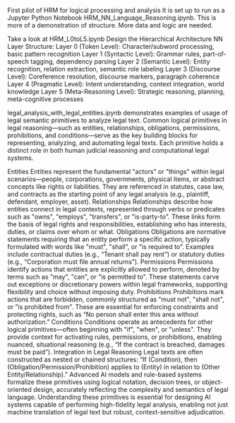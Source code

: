 First pilot of HRM for logical processing and analysis
It is set up to run as a Jupyter Python Notebook HRM_NN_Language_Reasoning.ipynb.
This is more of a demonstration of structure. More data and logic are needed.

Take a look at HRM_L0toL5.ipynb
Design the Hierarchical Architecture
NN Layer Structure:
Layer 0 (Token Level): Character/subword processing, basic pattern recognition
Layer 1 (Syntactic Level): Grammar rules, part-of-speech tagging, dependency parsing
Layer 2 (Semantic Level): Entity recognition, relation extraction, semantic role labeling
Layer 3 (Discourse Level): Coreference resolution, discourse markers, paragraph coherence
Layer 4 (Pragmatic Level): Intent understanding, context integration, world knowledge
Layer 5 (Meta-Reasoning Level): Strategic reasoning, planning, meta-cognitive processes



legal_analysis_with_legal_entities.ipynb demonstrates examples of usage of legal semantic primitives to analyze legal text.
Common logical primitives in legal reasoning—such as entities, relationships, obligations, permissions, prohibitions, and conditions—serve as the key building blocks for representing, analyzing, and automating legal texts. Each primitive holds a distinct role in both human judicial reasoning and computational legal systems.

Entities
Entities represent the fundamental "actors" or "things" within legal scenarios—people, corporations, governments, physical items, or abstract concepts like rights or liabilities.
They are referenced in statutes, case law, and contracts as the starting point of any legal analysis (e.g., plaintiff, defendant, employer, asset).
Relationships
Relationships describe how entities connect in legal contexts, represented through verbs or predicates such as "owns", "employs", "transfers", or "is-party-to".
These links form the basis of legal rights and responsibilities, establishing who has interests, duties, or claims over whom or what.
Obligations
Obligations are normative statements requiring that an entity perform a specific action, typically formulated with words like "must", "shall", or "is required to".
Examples include contractual duties (e.g., “Tenant shall pay rent”) or statutory duties (e.g., “Corporation must file annual returns”).
Permissions
Permissions identify actions that entities are explicitly allowed to perform, denoted by terms such as "may", "can", or "is permitted to".
These statements carve out exceptions or discretionary powers within legal frameworks, supporting flexibility and choice without imposing duty.
Prohibitions
Prohibitions mark actions that are forbidden, commonly structured as "must not", "shall not", or "is prohibited from".
These are essential for enforcing constraints and protecting rights, such as “No person shall enter this area without authorization.”
Conditions
Conditions operate as antecedents for other logical primitives—often beginning with "if", "when", or "unless".
They provide context for activating rules, permissions, or prohibitions, enabling nuanced, situational reasoning (e.g., “If the contract is breached, damages must be paid”).
Integration in Legal Reasoning
Legal texts are often constructed as nested or chained structures: “If (Condition), then (Obligation/Permission/Prohibition) applies to (Entity) in relation to (Other Entity/Relationship).”
Advanced AI models and rule-based systems formalize these primitives using logical notation, decision trees, or object-oriented design, accurately reflecting the complexity and semantics of legal language.
Understanding these primitives is essential for designing AI systems capable of performing high-fidelity legal analysis, enabling not just machine translation of legal text but robust, context-sensitive adjudication.


